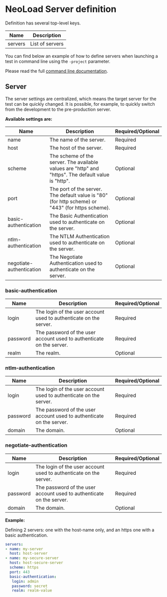 # NeoLoad Server definition
Definition has several top-level keys.

| Name      | Description        |
| --------- | ------------------ |
| servers   | List of servers    |
You can find below an example of how to define servers when launching a test in command line using the `-project` parameter.

Please read the full [command line documentation](https://www.neotys.com/documents/doc/neoload/latest/en/html/#643.htm).

## Server
The server settings are centralized, which means the target server for the test can be quickly changed. It is possible, for example, to quickly switch from the development to the pre-production server.

**Available settings are:**

| Name        | Description                                                  | Required/Optional |
| ----------- | ------------------------------------------------------------ | ----------------- |
| name        | The name of the server.                                      | Required          |
| host | The host of the server.                                    | Required          |
| scheme | The scheme of the server. The available values are "http" and "https". The default value is "http".    | Optional          |
| port | The port of the server. The default value is "80" (for http scheme) or "443" (for https scheme).                    | Optional          |
| basic-authentication | The Basic Authentication used to authenticate on the server.                    | Optional          |
| ntlm-authentication | The NTLM Authentication used to authenticate on the server.                     | Optional          |
| negotiate-authentication | The Negotiate Authentication used to authenticate on the server.           | Optional          |

### basic-authentication
| Name        | Description                                                     | Required/Optional |
| ----------- | --------------------------------------------------------------- | ----------------- |
| login       | The login of the user account used to authenticate on the server.                                         | Required          |
| password    | The password of the user account used to authenticate on the server.                                                   | Required          |
| realm       | The realm.                                                      | Optional          |

### ntlm-authentication
| Name        | Description                                                     | Required/Optional |
| ----------- | --------------------------------------------------------------- | ----------------- |
| login       | The login of the user account used to authenticate on the server.                                         | Required          |
| password    | The password of the user account used to authenticate on the server.                                                   | Required          |
| domain      | The domain.                                                     | Optional          |

### negotiate-authentication
| Name        | Description                                                     | Required/Optional |
| ----------- | --------------------------------------------------------------- | ----------------- |
| login       | The login of the user account used to authenticate on the server.                                         | Required          |
| password    | The password of the user account used to authenticate on the server.                                                   | Required          |
| domain | The domain.                                                          | Optional          |


**Example:**

Defining 2 servers: one with the host-name only, and an https one with a basic authentication.

```yaml
servers:
- name: my-server
  host: host-server
- name: my-secure-server
  host: host-secure-server
  scheme: https
  port: 443
  basic-authentication:
   login: admin
   password: secret
   realm: realm-value
```